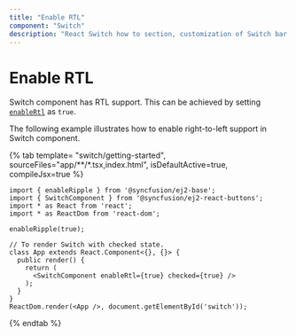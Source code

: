 ```yaml
---
title: "Enable RTL"
component: "Switch"
description: "React Switch how to section, customization of Switch bar and handle, change size, name and value in form submit."
---
```


# Enable RTL

Switch component has RTL support. This can be achieved by setting [`enableRtl`](../../api/switch#enablertl) as `true`.

The following example illustrates how to enable right-to-left support in Switch component.

{% tab template= "switch/getting-started", sourceFiles="app/**/*.tsx,index.html", isDefaultActive=true, compileJsx=true %}

```tsx
import { enableRipple } from '@syncfusion/ej2-base';
import { SwitchComponent } from '@syncfusion/ej2-react-buttons';
import * as React from 'react';
import * as ReactDom from 'react-dom';

enableRipple(true);

// To render Switch with checked state.
class App extends React.Component<{}, {}> {
  public render() {
    return (
      <SwitchComponent enableRtl={true} checked={true} />
    );
  }
}
ReactDom.render(<App />, document.getElementById('switch'));
```

{% endtab %}